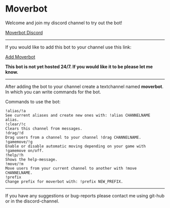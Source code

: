 # Moverbot

Welcome and join my discord channel to try out the bot!

[Moverbot Discord](https://discord.gg/nqwS7GD)
___

If you would like to add this bot to your channel use this link:

<a href="https://discordapp.com/oauth2/authorize?client_id=449878054203031562&scope=bot&permissions=16870400" target="_blank">Add Moverbot</a>

**This bot is not yet hosted 24/7. If you would like it to be please let me know.**

---
After adding the bot to your channel create a textchannel named **moverbot**.\
In which you can write commands for the bot.

Commands to use the bot:
```text
!alias/!a
See current aliases and create new ones with: !alias CHANNELNAME alias.
!clear/!c
Clears this channel from messages.
!drag/!d
Drag users from a channel to your channel !drag CHANNELNAME.
!gamemove/!g
Enable or disable automatic moving depending on your game with !gamemove on/off.
!help/!h
Shows the help-message.
!move/!m
Move users from your current channel to another with !move CHANNELNAME.
!prefix
Change prefix for moverbot with: !prefix NEW_PREFIX.
```
---
If you have any suggestions or bug-reports please contact me using git-hub or in the discord-channel. 
